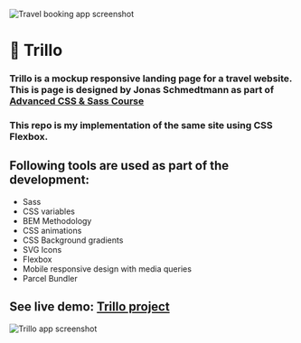 ![Travel booking app screenshot](./src/img/trillo-app.gif)

# 🧳 Trillo
### Trillo is a mockup responsive landing page for a travel website. This is page is designed by Jonas Schmedtmann as part of [Advanced CSS & Sass Course](https://www.udemy.com/share/1000cAAEMcdFhURHw=/)

### This repo is my implementation of the same site using CSS Flexbox.

## Following tools are used as part of the development:
* Sass
* CSS variables
* BEM Methodology
* CSS animations
* CSS Background gradients
* SVG Icons
* Flexbox
* Mobile responsive design with media queries
* Parcel Bundler

## See live demo: [Trillo project](https://maverick-trillo-flexbox.netlify.app/)

![Trillo app screenshot](./img/trillo-app-screenshot.jpg)